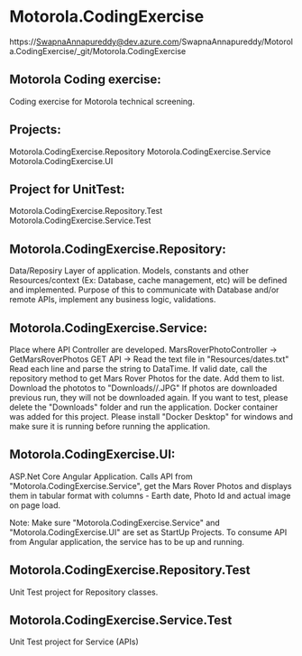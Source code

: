 # Motorola.CodingExercise
https://SwapnaAnnapureddy@dev.azure.com/SwapnaAnnapureddy/Motorola.CodingExercise/_git/Motorola.CodingExercise

Motorola Coding exercise:
-------------------------------------------
Coding exercise for Motorola technical screening.

Projects:
--------
Motorola.CodingExercise.Repository
Motorola.CodingExercise.Service
Motorola.CodingExercise.UI

Project for UnitTest:
----------------------
Motorola.CodingExercise.Repository.Test
Motorola.CodingExercise.Service.Test


Motorola.CodingExercise.Repository:
-------------------------------------
Data/Reposiry Layer of application.
Models, constants and other Resources/context (Ex: Database, cache management, etc) will be defined and implemented.
Purpose of this to communicate with Database and/or remote APIs, implement any business logic, validations.


Motorola.CodingExercise.Service:
------------------------------------
Place where API Controller are developed.
MarsRoverPhotoController -> 
GetMarsRoverPhotos GET API ->
	Read the text file in "Resources/dates.txt"
	Read each line and parse the string to DataTime.
	If valid date, call the repository method to get Mars Rover Photos for the date.
	Add them to list.
	Download the phototos to "Downloads/<Earth Data>/<photo id>.JPG"
	If photos are downloaded previous run, they will not be downloaded again. 
	If you want to test, please delete the "Downloads" folder and run the application.
	Docker container was added for this project.
	Please install "Docker Desktop" for windows and make sure it is running before running the application.
	
Motorola.CodingExercise.UI:
------------------------------------
ASP.Net Core Angular Application.
Calls API from "Motorola.CodingExercise.Service", get the Mars Rover Photos and displays them in tabular
format with columns - Earth date, Photo Id and actual image on page load.

Note: Make sure "Motorola.CodingExercise.Service" and "Motorola.CodingExercise.UI" are set as 
StartUp Projects. To consume API from Angular application, the service has to be up and running.

	
Motorola.CodingExercise.Repository.Test
-----------------------------------------
Unit Test project for Repository classes.


Motorola.CodingExercise.Service.Test	
------------------------------------
Unit Test project for Service (APIs)
	
	
	
	
	



